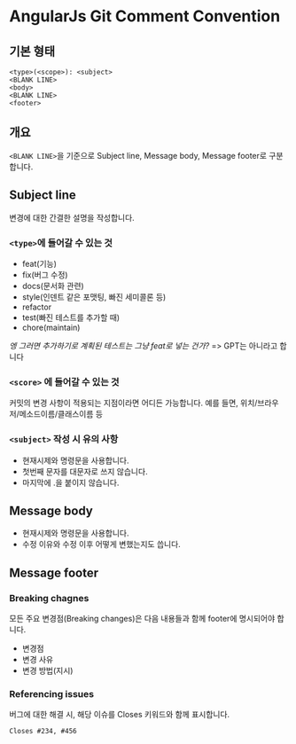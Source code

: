 # AngularJs Git Comment Convention
## **기본 형태**
```
<type>(<scope>): <subject>
<BLANK LINE>
<body>
<BLANK LINE>
<footer>
```
## **개요**

`<BLANK LINE>`을 기준으로 Subject line, Message body, Message footer로 구분합니다.

## **Subject line**

변경에 대한 간결한 설명을 작성합니다.

### `<type>`에 들어갈 수 있는 것
- feat(기능)
- fix(버그 수정)
- docs(문서화 관련)
- style(인덴트 같은 포맷팅, 빠진 세미콜론 등)
- refactor
- test(빠진 테스트를 추가할 때)
- chore(maintain)

*엥 그러면 추가하기로 계획된 테스트는 그냥 feat로 넣는 건가?* => GPT는 아니라고 합니다

### `<score>` 에 들어갈 수 있는 것

커밋의 변경 사항이 적용되는 지점이라면 어디든 가능합니다. 예를 들면, 위치/브라우저/메소드이름/클래스이름 등

### `<subject>` 작성 시 유의 사항
- 현재시제와 명령문을 사용합니다.
- 첫번째 문자를 대문자로 쓰지 않습니다.
- 마지막에 .을 붙이지 않습니다.

## **Message body**
- 현재시제와 명령문을 사용합니다.
- 수정 이유와 수정 이후 어떻게 변했는지도 씁니다.

## **Message footer**

### Breaking chagnes
모든 주요 변경점(Breaking changes)은 다음 내용들과 함께 footer에 명시되어야 합니다.
- 변경점
- 변경 사유
- 변경 방법(지시)

### Referencing issues
버그에 대한 해결 시, 해당 이슈를 Closes 키워드와 함께 표시합니다.

```
Closes #234, #456
```
